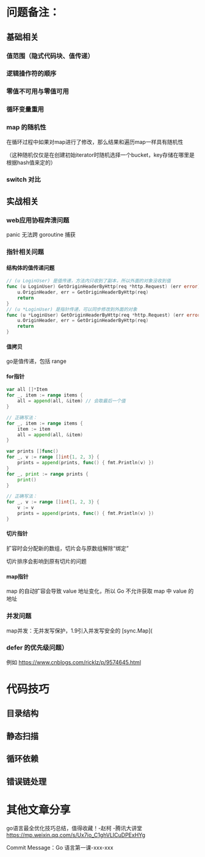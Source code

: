 

# 问题备注：

## 基础相关



### 值范围（隐式代码块、值传递）

### 逻辑操作符的顺序

### 零值不可用与零值可用

### 循环变量重用

### map 的随机性

在循环过程中如果对map进行了修改，那么结果和遍历map一样具有随机性

（这种随机仅仅是在创建初始iterator时随机选择一个bucket，key存储在哪里是根据hash值来定的）

### switch 对比





## 实战相关

### web应用协程奔溃问题

panic 无法跨 goroutine 捕获

### 指针相关问题

#### 结构体的值传递问题

```go
// (u LoginUser) 是值传递，方法内只收到了副本，所以外面的对象没收到值
func (u LoginUser) GetOriginHeaderByHttp(req *http.Request) (err error) {
    u.OriginHeader, err = GetOriginHeaderByHttp(req)
    return
}
// (u *LoginUser) 是指针传递，可以同步修改到外面的对象
func (u *LoginUser) GetOriginHeaderByHttp(req *http.Request) (err error) {
    u.OriginHeader, err = GetOriginHeaderByHttp(req)
    return
}
```

#### 值拷贝

go是值传递，包括 range


#### for指针

```go
var all []*Item
for _, item := range items {
    all = append(all, &item) // 会取最后一个值
}

// 正确写法：
for _, item := range items {
    item := item
    all = append(all, &item)
}
```

```go
var prints []func()
for _, v := range []int{1, 2, 3} {
    prints = append(prints, func() { fmt.Println(v) })
}
for _, print := range prints {
    print()
}

// 正确写法：
for _, v := range []int{1, 2, 3} {
    v := v
    prints = append(prints, func() { fmt.Println(v) })
}
```


#### 切片指针

扩容时会分配新的数组，切片会与原数组解除“绑定”

切片排序会影响到原有切片的问题

#### map指针

map 的自动扩容会导致 value 地址变化，所以 Go 不允许获取 map 中 value 的地址



### 并发问题

map并发：无并发写保护，1.9引入并发写安全的 [sync.Map](





### defer 的优先级问题）

例如 https://www.cnblogs.com/ricklz/p/9574645.html





# 代码技巧

## 目录结构

## 静态扫描

## 循环依赖

## 错误链处理





# 其他文章分享

go语言最全优化技巧总结，值得收藏！-赵柯 -腾讯大讲堂
https://mp.weixin.qq.com/s/Ux7io_C1ghVLICuDPExHYg



Commit Message：Go 语言第一课-xxx-xxx



